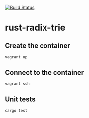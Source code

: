 [![Build Status](https://travis-ci.org/jean553/rust-radix-trie.svg?branch=master)](https://travis-ci.org/jean553/rust-radix-trie)

# rust-radix-trie

## Create the container

```sh
vagrant up
```

## Connect to the container

```sh
vagrant ssh
```

## Unit tests

```sh
cargo test
```
